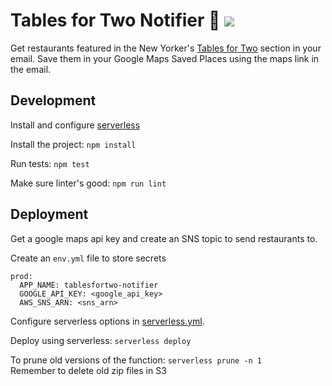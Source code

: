 # Tables for Two Notifier 🍝 ![](https://www.newyorker.com/favicon.ico)

Get restaurants featured in the New Yorker's [Tables for Two](https://github.com/mustafar/newyorker-tablesfortwo) section in your email. Save them in your Google Maps Saved Places using the maps link in the email.

## Development

Install and configure [serverless](https://serverless.com/)

Install the project: `npm install`

Run tests: `npm test`

Make sure linter's good: `npm run lint`

## Deployment

Get a google maps api key and create an SNS topic to send restaurants to.

Create an `env.yml` file to store secrets
```
prod:
  APP_NAME: tablesfortwo-notifier
  GOOGLE_API_KEY: <google_api_key>
  AWS_SNS_ARN: <sns_arn>
```

Configure serverless options in [serverless.yml](https://github.com/mustafar/tablesfortwo-notifier/blob/master/serverless.yml).

Deploy using serverless: `serverless deploy`

To prune old versions of the function: `serverless prune -n 1`  
Remember to delete old zip files in S3
